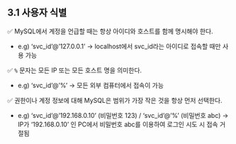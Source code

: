 ## 3.1 사용자 식별

✅ MySQL에서 계정을 언급할 때는 항상 아이디와 호스트를 함께 명시해야 한다.

- e.g) ‘svc_id’@’127.0.0.1’ → localhost에서 svc_id라는 아이디로 접속할 때만 사용 가능

✅ `%` 문자는 모든 IP 또는 모든 호스트 명을 의미한다.

- e.g) ‘svc_id’@’%’ → 모든 외부 컴퓨터에서 접속이 가능

✅ 권한이나 계정 정보에 대해 MySQL은 범위가 가장 작은 것을 항상 먼저 선택한다.

- e.g) ‘svc_id’@’192.168.0.10’ (비밀번호 123) / ‘svc_id’@’%’ (비밀번호 abc) → IP가 ‘192.168.0.10’ 인 PC에서 비밀번호 abc를 이용하여 로그인 시도 시 접속 거절됨
